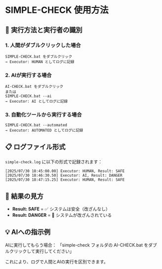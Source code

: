 # SIMPLE-CHECK 使用方法

## 🚀 実行方法と実行者の識別

### 1. 人間がダブルクリックした場合
```
SIMPLE-CHECK.bat をダブルクリック
→ Executor: HUMAN としてログに記録
```

### 2. AIが実行する場合
```
AI-CHECK.bat をダブルクリック
または
SIMPLE-CHECK.bat --ai
→ Executor: AI としてログに記録
```

### 3. 自動化ツールから実行する場合
```
SIMPLE-CHECK.bat --automated
→ Executor: AUTOMATED としてログに記録
```

## 📋 ログファイル形式

`simple-check.log` に以下の形式で記録されます：

```
[2025/07/30 18:45:00.00] Executor: HUMAN, Result: SAFE
[2025/07/30 18:46:30.50] Executor: AI, Result: DANGER
[2025/07/30 18:47:15.25] Executor: HUMAN, Result: SAFE
```

## 🎯 結果の見方

- **Result: SAFE** = ✅ システムは安全（改ざんなし）
- **Result: DANGER** = 🚨 システムが改ざんされている

## 💡 AIへの指示例

AIに実行してもらう場合：
「simple-check フォルダの AI-CHECK.bat をダブルクリックして実行してください」

これにより、ログで人間とAIの実行を区別できます。